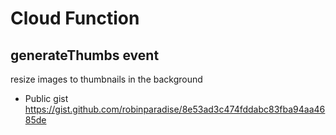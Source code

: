 # Cloud Function

## generateThumbs event

resize images to thumbnails in the background


- Public gist
https://gist.github.com/robinparadise/8e53ad3c474fddabc83fba94aa4685de
